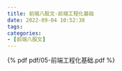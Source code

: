 ```yaml
---
title: 前端八股文-前端工程化基础
date: 2022-09-04 10:52:38
tags:
categories:
- [前端八股文]
---
```


{% pdf pdf/05-前端工程化基础.pdf %}